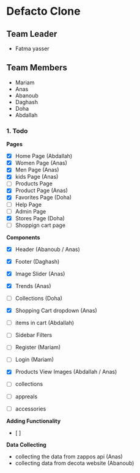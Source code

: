 # Defacto Clone
## Team Leader
- Fatma yasser

## Team Members
- Mariam
- Anas
- Abanoub
- Daghash 
- Doha
- Abdallah

### 1. Todo

**Pages**
- [x] Home Page  (Abdallah)
- [x] Women Page (Anas)
- [x] Men Page (Anas)
- [x] kids Page (Anas)
- [ ] Products Page
- [x] Product Page  (Anas)
- [x] Favorites Page (Doha)
- [ ] Help Page
- [ ] Admin Page
- [x] Stores Page (Doha)
- [ ] Shoppign cart page

**Components**
- [x] Header (Abanoub / Anas)
- [x] Footer (Daghash)
- [x] Image Slider (Anas)
- [x] Trends  (Anas)
- [ ] Collections   (Doha)
- [x] Shopping Cart dropdown (Anas)
- [ ] items in cart  (Abdallah)  
- [ ] Sidebar Filters
- [ ] Register (Mariam)
- [ ] Login   (Mariam)
- [x] Products View Images (Abdallah / Anas)
- [ ] collections
- [ ] appreals
- [ ] accessories


**Adding Functionality**
- [ ]


**Data Collecting**
- collecting the data from zappos api  (Anas)
- collecting data from decota website  (Abanoub)
